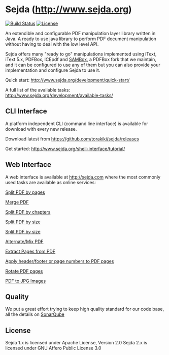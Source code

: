 Sejda (http://www.sejda.org)
=====
[![Build Status](https://travis-ci.org/torakiki/sejda.png)](https://travis-ci.org/torakiki/sejda)
[![License](http://img.shields.io/badge/license-AGPLv3-blue.svg)](http://www.gnu.org/licenses/agpl-3.0.html)

An extendible and configurable PDF manipulation layer library written in Java. A ready to use java library to perform PDF document manipulation without having to deal with the low level API.

Sejda offers many "ready to go" manipulations implemented using iText, iText 5.x, PDFBox, ICEpdf and [SAMBox](https://github.com/torakiki/sambox), a PDFBox fork that we maintain, and it can be configured to use any of them but you can also provide your implementation and configure Sejda to use it.

Quick start: http://www.sejda.org/development/quick-start/

A full list of the available tasks: http://www.sejda.org/development/available-tasks/

CLI Interface
----
A platform independent CLI (command line interface) is available for download with every new release.

Download latest from https://github.com/torakiki/sejda/releases

Get started: http://www.sejda.org/shell-interface/tutorial/

Web Interface
----
A web interface is available at http://sejda.com where the most commonly used tasks are available as online services:

[Split PDF by pages](http://sejda.com/split-pdf)

[Merge PDF](http://sejda.com/merge-pdf)

[Split PDF by chapters](http://sejda.com/split-pdf-by-bookmarks)

[Split PDF by size](http://sejda.com/split-pdf-by-size)

[Split PDF by size](http://sejda.com/split-pdf-by-size)

[Alternate/Mix PDF](http://sejda.com/merge-pdf)

[Extract Pages from PDF](http://sejda.com/extract-pdf-pages)

[Apply header/footer or page numbers to PDF pages](http://sejda.com/header-footer-pdf)

[Rotate PDF pages](http://sejda.com/rotate-pdf-pages)

[PDF to JPG Images](http://sejda.com/pdf-to-jpg)

Quality
----
We put a great effort trying to keep high quality standard for our code base, all the details on [SonarQube]

License
----

Sejda 1.x is licensed under Apache License, Version 2.0
Sejda 2.x is licensed under GNU Affero Public License 3.0 

  [sejda.com]: http://sejda.com  
  [SonarQube]: http://nemo.sonarqube.org/dashboard/index/org.sejda:sejda
